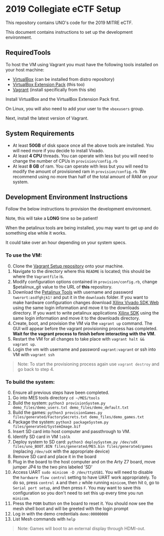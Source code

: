 # 2019 Collegiate eCTF Setup

This repository contains UNO's code for the 2019 MITRE eCTF.

This document contains instructions to set up the development environment.

## RequiredTools

To host the VM using Vagrant you must have the following tools installed on your host machine:

- [VirtualBox](https://www.virtualbox.org/) (can be installed from distro repository)
- [VirtualBox Extension Pack](https://www.virtualbox.org/wiki/Downloads) (this too)
- [Vagrant](https://www.vagrantup.com/) (install specifically from this site)


Install VirtualBox and the VirtualBox Extension Pack first.

On Linux, you will also need to add your user to the `vboxusers` group.

Next, install the latest version of Vagrant.

## System Requirements

- At least **50GB** of disk space once all the above tools are installed. You will need more if you decide to install Vivado.
- At least **4 CPU** threads. You can operate with less but you will need to change the number of CPUs in `provision/config.rb`
- At least **8 GB** of ram. You can operate with less but you will need to modify the amount of provisioned ram in `provision/config.rb`. We recommend using no more than half of the total amount of RAM on your system.

## Development Environment Instructions

Follow the below instructions to provision the development environment.

Note, this will take a **LONG** time so be patient!

When the petalinux tools are being installed, you may want to get up and do something else while it works.

It could take over an hour depending on your system specs.

### To use the VM:

0. Clone the [Vagrant Setup repository](https://github.com/mitre-cyber-academy/2019-ectf-vagrant) onto your machine.
1. Navigate to the directory where this `README` is located; this should be where the `Vagrantfile` is.
2. Modify configuration options contained in `provision/config.rb`, change $petalinux_git value to the URL of **this** repository.
3. Download the [Petalinux Tools](https://www.xilinx.com/member/forms/download/xef.html?filename=petalinux-v2017.4-final-installer.run) with username and password `tworort:asdfghjk1!` and put it in the `downloads` folder. If you want to make hardware configuration changes download [Xilinx Vivado SDK Web](https://www.xilinx.com/member/forms/download/xef-vivado.html?filename=Xilinx_Vivado_SDK_Web_2017.4_1216_1_Lin64.bin) using the same login information and move it to the downloads directory. If you want to write petalinux applications [Xilinx SDK](https://www.xilinx.com/member/forms/download/xef.html?filename=Xilinx_SDK_2017.4_1216_1_Lin64.bin) using the same login information and move it to the downloads directory.
4. Create, boot, and provision the VM via the `vagrant up` command. The GUI will appear before the vagrant provisioning process has completed. **Wait for the vagrant process to finish before interacting with the VM.**
5. Restart the VM for all changes to take place with `vagrant halt && vagrant up`.
6. Login the vm with username and password `vagrant:vagrant` or ssh into VM with `vagrant ssh`

> Note: To start the provisioning process again use `vagrant destroy` and go back to step 4.


### To build the system:

0. Ensure all previous steps have been completed.
1. Go into MES tools directory `cd ~/MES/tools`
2. Build the system: `python3 provisionSystem.py demo_files/demo_users.txt demo_files/demo_default.txt`
3. Build the games: `python3 provisionGames.py files/generated/FactorySecrets.txt demo_files/demo_games.txt`
4. Package the system: `python3 packageSystem.py files/generated/SystemImage.bif`
5. Insert SD card into host computer and passthrough to VM.
6. Identify SD card in VM `lsblk`
7. Deploy system to SD card: `python3 deploySystem.py /dev/sdX files/uno_BOOT.BIN files/generated/MES.bin files/generated/games` (replacing `/dev/sdX` with the appropriate device)
8. Remove SD card and place it in the board
9. Plug in the board to the host computer and on the Arty Z7 board, move jumper JP4 to the two pins labeled 'SD'
10. Access UART `sudo minicom -D /dev/ttyUSB1`. You will need to disable the `hardware flow control` setting to have UART work appropriately. To do so, press `control A` and then `z` while running `minicom`, then hit `O`, go to `Serial port setup`, and then press `F`. You may want to save this configuration so you don't need to set this up every time you run `minicom`.
11. Press the `POBR` button on the board to reset it. You should now see the mesh shell boot and will be greeted with the login prompt
12. Log in with the demo credentials `demo:00000000`
13. List Mesh commands with `help`

> Note: Games will boot to an external display through HDMI-out.
